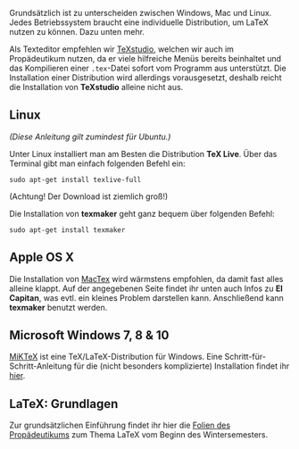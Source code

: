 Grundsätzlich ist zu unterscheiden zwischen Windows, Mac und Linux. Jedes Betriebssystem braucht eine individuelle Distribution, um LaTeX nutzen zu können. Dazu unten mehr.


Als Texteditor empfehlen wir [TeXstudio](http://www.texstudio.org/), welchen wir auch im Propädeutikum nutzen, da er viele hilfreiche Menüs bereits beinhaltet und das Kompilieren einer `.tex`-Datei sofort vom Programm aus unterstützt. Die Installation einer Distribution wird allerdings vorausgesetzt, deshalb reicht die Installation von **TeXstudio** alleine nicht aus. 


## Linux

_(Diese Anleitung gilt zumindest für Ubuntu.)_

Unter Linux installiert man am Besten die Distribution **TeX Live**. Über das Terminal gibt man einfach folgenden Befehl ein:
```shell
sudo apt-get install texlive-full
```

(Achtung! Der Download ist ziemlich groß!)


Die Installation von **texmaker** geht ganz bequem über folgenden Befehl: 

```shell
sudo apt-get install texmaker
```

## Apple OS X
 
Die Installation von [MacTex](http://www.tug.org/mactex/mactex-download.html) wird wärmstens empfohlen, da damit fast alles alleine klappt. Auf der angegebenen Seite findet ihr unten auch Infos zu **El Capitan**, was evtl. ein kleines Problem darstellen kann. Anschließend kann **texmaker** benutzt werden. 

## Microsoft Windows 7, 8 &amp; 10

[MiKTeX](http://www.miktex.org/download) ist eine TeX/LaTeX-Distribution für Windows. Eine Schritt-für-Schritt-Anleitung für die (nicht besonders komplizierte) Installation findet ihr [hier](http://www.miktex.org/howto/install-miktex).

## LaTeX: Grundlagen

Zur grundsätzlichen Einführung findet ihr hier die [Folien des Propädeutikums](../pdf/LatexPraes.pdf) zum Thema LaTeX vom Beginn des Wintersemesters.





